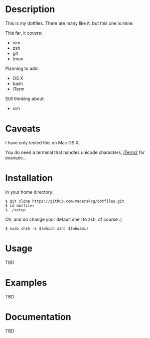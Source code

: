 
Description
========

This is my dotfiles. There are many like it, but this one is mine.

This far, it covers:
* vim
* zsh
* git
* tmux

Planning to add:
* OS X
* bash
* iTerm

Still thinking about:
* ssh


Caveats
=======

I have only tested this on Mac OS X.

You do need a terminal that handles unicode characters, [iTerm2](http://www.iterm2.com/) for example...


Installation
============

In your home directory:

    $ git clone https://github.com/maderskog/dotfiles.git
    $ cd dotfiles
    $ ./setup

Oh, and do change your default shell to zsh, of course :)

    $ sudo chsh -s $(which zsh) $(whoami)


Usage
=====

TBD


Examples
========

TBD


Documentation
=============

TBD
